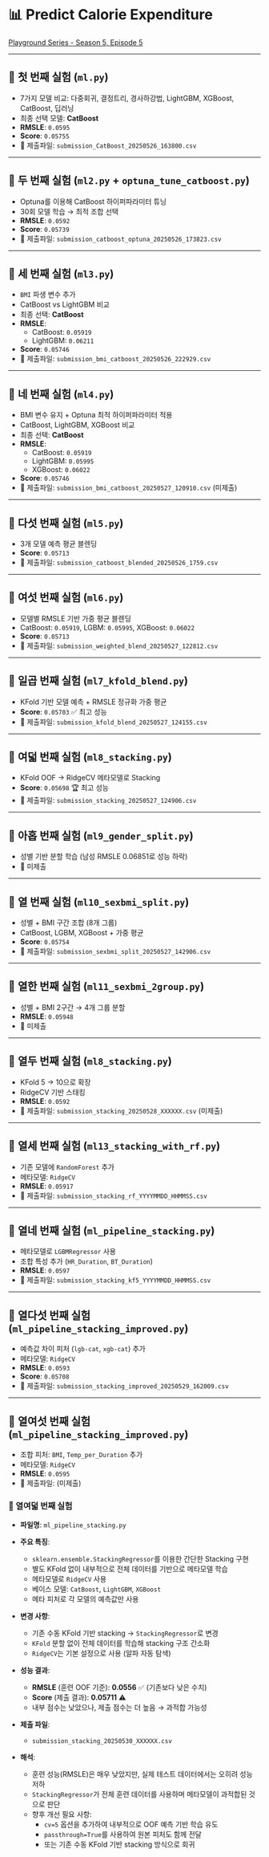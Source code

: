 # 📊 Predict Calorie Expenditure  
[Playground Series - Season 5, Episode 5](https://www.kaggle.com/competitions/playground-series-s5e5/)

---

## 🔬 첫 번째 실험 (`ml.py`)
- 7가지 모델 비교: 다중회귀, 결정트리, 경사하강법, LightGBM, XGBoost, CatBoost, 딥러닝
- 최종 선택 모델: **CatBoost**
- **RMSLE**: `0.0595`  
- **Score**: `0.05755`  
- 📄 제출파일: `submission_CatBoost_20250526_163800.csv`

---

## 🔬 두 번째 실험 (`ml2.py` + `optuna_tune_catboost.py`)
- Optuna를 이용해 CatBoost 하이퍼파라미터 튜닝
- 30회 모델 학습 → 최적 조합 선택
- **RMSLE**: `0.0592`  
- **Score**: `0.05739`  
- 📄 제출파일: `submission_catboost_optuna_20250526_173823.csv`

---

## 🔬 세 번째 실험 (`ml3.py`)
- `BMI` 파생 변수 추가
- CatBoost vs LightGBM 비교  
- 최종 선택: **CatBoost**
- **RMSLE**:  
  - CatBoost: `0.05919`  
  - LightGBM: `0.06211`  
- **Score**: `0.05746`  
- 📄 제출파일: `submission_bmi_catboost_20250526_222929.csv`

---

## 🔬 네 번째 실험 (`ml4.py`)
- BMI 변수 유지 + Optuna 최적 하이퍼파라미터 적용
- CatBoost, LightGBM, XGBoost 비교  
- 최종 선택: **CatBoost**
- **RMSLE**:  
  - CatBoost: `0.05919`  
  - LightGBM: `0.05995`  
  - XGBoost: `0.06022`  
- **Score**: `0.05746`  
- 📄 제출파일: `submission_bmi_catboost_20250527_120910.csv` (미제출)

---

## 🔬 다섯 번째 실험 (`ml5.py`)
- 3개 모델 예측 평균 블렌딩
- **Score**: `0.05713`  
- 📄 제출파일: `submission_catboost_blended_20250526_1759.csv`

---

## 🔬 여섯 번째 실험 (`ml6.py`)
- 모델별 RMSLE 기반 가중 평균 블렌딩  
- CatBoost: `0.05919`, LGBM: `0.05995`, XGBoost: `0.06022`
- **Score**: `0.05713`  
- 📄 제출파일: `submission_weighted_blend_20250527_122812.csv`

---

## 🔬 일곱 번째 실험 (`ml7_kfold_blend.py`)
- KFold 기반 모델 예측 + RMSLE 정규화 가중 평균
- **Score**: `0.05703` ✅ 최고 성능  
- 📄 제출파일: `submission_kfold_blend_20250527_124155.csv`

---

## 🔬 여덟 번째 실험 (`ml8_stacking.py`)
- KFold OOF → RidgeCV 메타모델로 Stacking
- **Score**: `0.05698` 🏆 최고 성능  
- 📄 제출파일: `submission_stacking_20250527_124906.csv`

---

## 🔬 아홉 번째 실험 (`ml9_gender_split.py`)
- 성별 기반 분할 학습 (남성 RMSLE 0.06851로 성능 하락)
- 📄 미제출

---

## 🔬 열 번째 실험 (`ml10_sexbmi_split.py`)
- 성별 + BMI 구간 조합 (8개 그룹)
- CatBoost, LGBM, XGBoost + 가중 평균
- **Score**: `0.05754`  
- 📄 제출파일: `submission_sexbmi_split_20250527_142906.csv`

---

## 🔬 열한 번째 실험 (`ml11_sexbmi_2group.py`)
- 성별 + BMI 2구간 → 4개 그룹 분할
- **RMSLE**: `0.05948`  
- 📄 미제출

---

## 🔬 열두 번째 실험 (`ml8_stacking.py`)
- KFold 5 → 10으로 확장
- RidgeCV 기반 스태킹  
- **RMSLE**: `0.0592`  
- 📄 제출파일: `submission_stacking_20250528_XXXXXX.csv` (미제출)

---

## 🔬 열세 번째 실험 (`ml13_stacking_with_rf.py`)
- 기존 모델에 `RandomForest` 추가
- 메타모델: `RidgeCV`
- **RMSLE**: `0.05917`  
- 📄 제출파일: `submission_stacking_rf_YYYYMMDD_HHMMSS.csv`

---

## 🔬 열네 번째 실험 (`ml_pipeline_stacking.py`)
- 메타모델로 `LGBMRegressor` 사용
- 조합 특성 추가 (`HR_Duration`, `BT_Duration`)
- **RMSLE**: `0.0597`  
- 📄 제출파일: `submission_stacking_kf5_YYYYMMDD_HHMMSS.csv`

---

## 🔬 열다섯 번째 실험 (`ml_pipeline_stacking_improved.py`)
- 예측값 차이 피처 (`lgb-cat`, `xgb-cat`) 추가
- 메타모델: `RidgeCV`
- **RMSLE**: `0.0593`  
- **Score**: `0.05708`  
- 📄 제출파일: `submission_stacking_improved_20250529_162009.csv`

---

## 🔬 열여섯 번째 실험 (`ml_pipeline_stacking_improved.py`)
- 조합 피처: `BMI`, `Temp_per_Duration` 추가
- 메타모델: `RidgeCV`
- **RMSLE**: `0.0595`  
- 📄 제출파일: (미제출)

### 🔬 열여덟 번째 실험

- **파일명**: `ml_pipeline_stacking.py`
- **주요 특징**:
  - `sklearn.ensemble.StackingRegressor`를 이용한 간단한 Stacking 구현
  - 별도 KFold 없이 내부적으로 전체 데이터를 기반으로 메타모델 학습
  - 메타모델로 `RidgeCV` 사용
  - 베이스 모델: `CatBoost`, `LightGBM`, `XGBoost`
  - 메타 피처로 각 모델의 예측값만 사용

- **변경 사항**:
  - 기존 수동 KFold 기반 stacking → `StackingRegressor`로 변경
  - `KFold` 분할 없이 전체 데이터를 학습해 stacking 구조 간소화
  - `RidgeCV`는 기본 설정으로 사용 (알파 자동 탐색)

- **성능 결과**:
  - **RMSLE** (훈련 OOF 기준): **0.0556** ✅ (기존보다 낮은 수치)
  - **Score** (제출 결과): **0.05711** ⚠️
  - 내부 점수는 낮았으나, 제출 점수는 더 높음 → 과적합 가능성

- **제출 파일**:
  - `submission_stacking_20250530_XXXXXX.csv`

- **해석**:
  - 훈련 성능(RMSLE)은 매우 낮았지만, 실제 테스트 데이터에서는 오히려 성능 저하
  - `StackingRegressor`가 전체 훈련 데이터를 사용하며 메타모델이 과적합된 것으로 판단
  - 향후 개선 필요 사항:
    - `cv=5` 옵션을 추가하여 내부적으로 OOF 예측 기반 학습 유도
    - `passthrough=True`를 사용하여 원본 피처도 함께 전달
    - 또는 기존 수동 KFold 기반 stacking 방식으로 회귀
